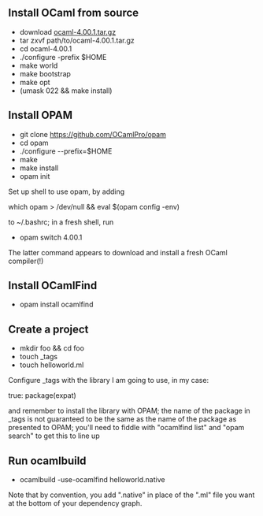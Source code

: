 Install OCaml from source
-------------------------

* download [ocaml-4.00.1.tar.gz](http://caml.inria.fr/distrib/ocaml-4.00/ocaml-4.00.1.tar.gz)
* tar zxvf path/to/ocaml-4.00.1.tar.gz 
* cd ocaml-4.00.1
* ./configure -prefix $HOME
* make world
* make bootstrap
* make opt
* (umask 022 && make install)

Install OPAM
------------

* git clone https://github.com/OCamlPro/opam
* cd opam
* ./configure --prefix=$HOME
* make
* make install
* opam init

Set up shell to use opam, by adding

  which opam > /dev/null && eval $(opam config -env)

to ~/.bashrc; in a fresh shell, run

* opam switch 4.00.1

The latter command appears to download and install a fresh OCaml compiler(!)


Install OCamlFind
-----------------

* opam install ocamlfind

Create a project
----------------

* mkdir foo && cd foo
* touch _tags
* touch helloworld.ml

Configure _tags with the library I am going to use, in my case:

  true: package(expat)

and remember to install the library with OPAM; the name of the package in _tags is not guaranteed to be the same as the name of the package as presented to OPAM; you'll need to fiddle with "ocamlfind list" and "opam search" to get this to line up

Run ocamlbuild
--------------

* ocamlbuild -use-ocamlfind helloworld.native

Note that by convention, you add ".native" in place of the ".ml" file you want at the bottom of your dependency graph.